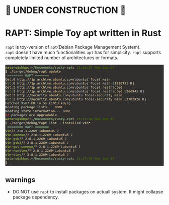 # 🚧 UNDER CONSTRUCTION 🚧
  
# RAPT: Simple Toy apt written in Rust
`rapt` is toy-version of `apt`(Debian Package Management System).  
`rapt` doesn't have much functionalities `apt` has for simplicity. `rapt` supports completely limited number of architectures or formats.
  
![rapt-update](img/rapt1.png)


## warnings
- DO NOT use `rapt` to install packages on actuall system. It might collapse package dependency.